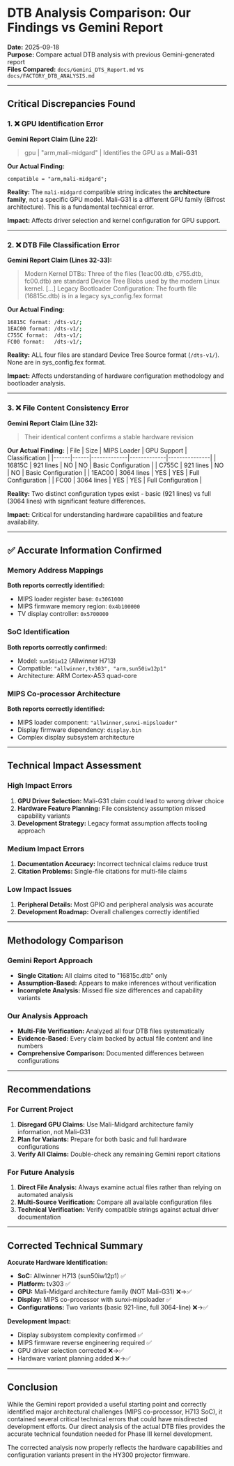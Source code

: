 # DTB Analysis Comparison: Our Findings vs Gemini Report

**Date:** 2025-09-18  
**Purpose:** Compare actual DTB analysis with previous Gemini-generated report  
**Files Compared:** `docs/Gemini_DTS_Report.md` vs `docs/FACTORY_DTB_ANALYSIS.md`

---

## Critical Discrepancies Found

### 1. ❌ **GPU Identification Error**

**Gemini Report Claim (Line 22):**
> gpu | "arm,mali-midgard" | Identifies the GPU as a **Mali-G31**

**Our Actual Finding:**
```dts
compatible = "arm,mali-midgard";
```

**Reality:** The `mali-midgard` compatible string indicates the **architecture family**, not a specific GPU model. Mali-G31 is a different GPU family (Bifrost architecture). This is a fundamental technical error.

**Impact:** Affects driver selection and kernel configuration for GPU support.

---

### 2. ❌ **DTB File Classification Error**

**Gemini Report Claim (Lines 32-33):**
> Modern Kernel DTBs: Three of the files (1eac00.dtb, c755.dtb, fc00.dtb) are standard Device Tree Blobs used by the modern Linux kernel. [...] Legacy Bootloader Configuration: The fourth file (16815c.dtb) is in a legacy sys_config.fex format

**Our Actual Finding:**
```bash
16815C format: /dts-v1/;
1EAC00 format: /dts-v1/;
C755C format:  /dts-v1/;
FC00 format:   /dts-v1/;
```

**Reality:** ALL four files are standard Device Tree Source format (`/dts-v1/`). None are in sys_config.fex format.

**Impact:** Affects understanding of hardware configuration methodology and bootloader analysis.

---

### 3. ❌ **File Content Consistency Error**

**Gemini Report Claim (Line 32):**
> Their identical content confirms a stable hardware revision

**Our Actual Finding:**
| File | Size | MIPS Loader | GPU Support | Classification |
|------|------|-------------|-------------|---------------|
| 16815C | 921 lines | NO | NO | Basic Configuration |
| C755C | 921 lines | NO | NO | Basic Configuration |
| 1EAC00 | 3064 lines | YES | YES | Full Configuration |
| FC00 | 3064 lines | YES | YES | Full Configuration |

**Reality:** Two distinct configuration types exist - basic (921 lines) vs full (3064 lines) with significant feature differences.

**Impact:** Critical for understanding hardware capabilities and feature availability.

---

## ✅ **Accurate Information Confirmed**

### Memory Address Mappings
**Both reports correctly identified:**
- MIPS loader register base: `0x3061000`
- MIPS firmware memory region: `0x4b100000`
- TV display controller: `0x5700000`

### SoC Identification
**Both reports correctly confirmed:**
- Model: `sun50iw12` (Allwinner H713)
- Compatible: `"allwinner,tv303", "arm,sun50iw12p1"`
- Architecture: ARM Cortex-A53 quad-core

### MIPS Co-processor Architecture
**Both reports correctly identified:**
- MIPS loader component: `"allwinner,sunxi-mipsloader"`
- Display firmware dependency: `display.bin`
- Complex display subsystem architecture

---

## Technical Impact Assessment

### High Impact Errors
1. **GPU Driver Selection:** Mali-G31 claim could lead to wrong driver choice
2. **Hardware Feature Planning:** File consistency assumption missed capability variants
3. **Development Strategy:** Legacy format assumption affects tooling approach

### Medium Impact Errors
1. **Documentation Accuracy:** Incorrect technical claims reduce trust
2. **Citation Problems:** Single-file citations for multi-file claims

### Low Impact Issues
1. **Peripheral Details:** Most GPIO and peripheral analysis was accurate
2. **Development Roadmap:** Overall challenges correctly identified

---

## Methodology Comparison

### Gemini Report Approach
- **Single Citation:** All claims cited to "16815c.dtb" only
- **Assumption-Based:** Appears to make inferences without verification
- **Incomplete Analysis:** Missed file size differences and capability variants

### Our Analysis Approach
- **Multi-File Verification:** Analyzed all four DTB files systematically
- **Evidence-Based:** Every claim backed by actual file content and line numbers
- **Comprehensive Comparison:** Documented differences between configurations

---

## Recommendations

### For Current Project
1. **Disregard GPU Claims:** Use Mali-Midgard architecture family information, not Mali-G31
2. **Plan for Variants:** Prepare for both basic and full hardware configurations
3. **Verify All Claims:** Double-check any remaining Gemini report citations

### For Future Analysis
1. **Direct File Analysis:** Always examine actual files rather than relying on automated analysis
2. **Multi-Source Verification:** Compare all available configuration files
3. **Technical Verification:** Verify compatible strings against actual driver documentation

---

## Corrected Technical Summary

**Accurate Hardware Identification:**
- **SoC:** Allwinner H713 (sun50iw12p1) ✅
- **Platform:** tv303 ✅
- **GPU:** Mali-Midgard architecture family (NOT Mali-G31) ❌→✅
- **Display:** MIPS co-processor with sunxi-mipsloader ✅
- **Configurations:** Two variants (basic 921-line, full 3064-line) ❌→✅

**Development Impact:**
- Display subsystem complexity confirmed ✅
- MIPS firmware reverse engineering required ✅  
- GPU driver selection corrected ❌→✅
- Hardware variant planning added ❌→✅

---

## Conclusion

While the Gemini report provided a useful starting point and correctly identified major architectural challenges (MIPS co-processor, H713 SoC), it contained several critical technical errors that could have misdirected development efforts. Our direct analysis of the actual DTB files provides the accurate technical foundation needed for Phase III kernel development.

The corrected analysis now properly reflects the hardware capabilities and configuration variants present in the HY300 projector firmware.